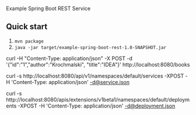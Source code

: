 Example Spring Boot REST Service

Quick start
-----------
1. `mvn package`
2. `java -jar target/example-spring-boot-rest-1.0-SNAPSHOT.jar`



curl -H "Content-Type: application/json" -X POST -d '{"id":"1","author":"Krochmalski", "title":"IDEA"}'  http://localhost:8080/books





curl -s http://localhost:8080/api/v1/namespaces/default/services -XPOST -H 'Content-Type: application/json' -d@service.json

curl -s http://localhost:8080/apis/extensions/v1beta1/namespaces/default/deployments -XPOST -H 'Content-Type: application/json' -d@deployment.json

